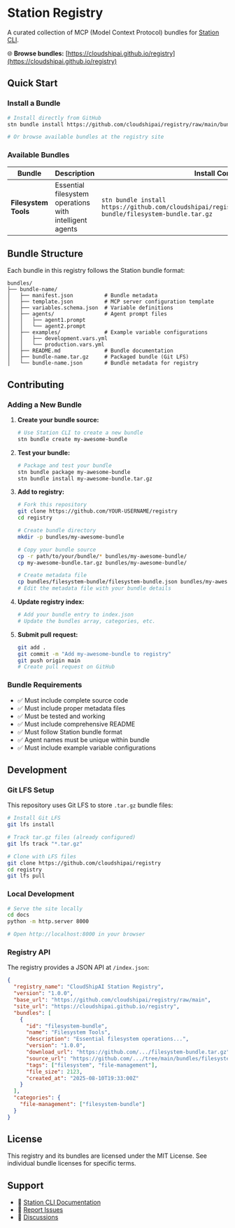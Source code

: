 # Station Registry

A curated collection of MCP (Model Context Protocol) bundles for [Station CLI](https://github.com/cloudshipai/station).

🌐 **Browse bundles:** [https://cloudshipai.github.io/registry](https://cloudshipai.github.io/registry)

## Quick Start

### Install a Bundle

```bash
# Install directly from GitHub
stn bundle install https://github.com/cloudshipai/registry/raw/main/bundles/filesystem-bundle/filesystem-bundle.tar.gz

# Or browse available bundles at the registry site
```

### Available Bundles

| Bundle | Description | Install Command |
|--------|-------------|-----------------|
| **Filesystem Tools** | Essential filesystem operations with intelligent agents | `stn bundle install https://github.com/cloudshipai/registry/raw/main/bundles/filesystem-bundle/filesystem-bundle.tar.gz` |

## Bundle Structure

Each bundle in this registry follows the Station bundle format:

```
bundles/
├── bundle-name/
│   ├── manifest.json          # Bundle metadata
│   ├── template.json          # MCP server configuration template
│   ├── variables.schema.json  # Variable definitions
│   ├── agents/                # Agent prompt files
│   │   ├── agent1.prompt
│   │   └── agent2.prompt
│   ├── examples/              # Example variable configurations
│   │   ├── development.vars.yml
│   │   └── production.vars.yml
│   ├── README.md              # Bundle documentation
│   ├── bundle-name.tar.gz     # Packaged bundle (Git LFS)
│   └── bundle-name.json       # Bundle metadata for registry
```

## Contributing

### Adding a New Bundle

1. **Create your bundle source:**
   ```bash
   # Use Station CLI to create a new bundle
   stn bundle create my-awesome-bundle
   ```

2. **Test your bundle:**
   ```bash
   # Package and test your bundle
   stn bundle package my-awesome-bundle
   stn bundle install my-awesome-bundle.tar.gz
   ```

3. **Add to registry:**
   ```bash
   # Fork this repository
   git clone https://github.com/YOUR-USERNAME/registry
   cd registry
   
   # Create bundle directory
   mkdir -p bundles/my-awesome-bundle
   
   # Copy your bundle source
   cp -r path/to/your/bundle/* bundles/my-awesome-bundle/
   cp my-awesome-bundle.tar.gz bundles/my-awesome-bundle/
   
   # Create metadata file
   cp bundles/filesystem-bundle/filesystem-bundle.json bundles/my-awesome-bundle/my-awesome-bundle.json
   # Edit the metadata file with your bundle details
   ```

4. **Update registry index:**
   ```bash
   # Add your bundle entry to index.json
   # Update the bundles array, categories, etc.
   ```

5. **Submit pull request:**
   ```bash
   git add .
   git commit -m "Add my-awesome-bundle to registry"
   git push origin main
   # Create pull request on GitHub
   ```

### Bundle Requirements

- ✅ Must include complete source code
- ✅ Must include proper metadata files
- ✅ Must be tested and working
- ✅ Must include comprehensive README
- ✅ Must follow Station bundle format
- ✅ Agent names must be unique within bundle
- ✅ Must include example variable configurations

## Development

### Git LFS Setup

This repository uses Git LFS to store `.tar.gz` bundle files:

```bash
# Install Git LFS
git lfs install

# Track tar.gz files (already configured)
git lfs track "*.tar.gz"

# Clone with LFS files
git clone https://github.com/cloudshipai/registry
cd registry
git lfs pull
```

### Local Development

```bash
# Serve the site locally
cd docs
python -m http.server 8000

# Open http://localhost:8000 in your browser
```

### Registry API

The registry provides a JSON API at `/index.json`:

```json
{
  "registry_name": "CloudShipAI Station Registry",
  "version": "1.0.0",
  "base_url": "https://github.com/cloudshipai/registry/raw/main",
  "site_url": "https://cloudshipai.github.io/registry",
  "bundles": [
    {
      "id": "filesystem-bundle",
      "name": "Filesystem Tools",
      "description": "Essential filesystem operations...",
      "version": "1.0.0",
      "download_url": "https://github.com/.../filesystem-bundle.tar.gz",
      "source_url": "https://github.com/.../tree/main/bundles/filesystem-bundle",
      "tags": ["filesystem", "file-management"],
      "file_size": 2123,
      "created_at": "2025-08-10T19:33:00Z"
    }
  ],
  "categories": {
    "file-management": ["filesystem-bundle"]
  }
}
```

## License

This registry and its bundles are licensed under the MIT License. See individual bundle licenses for specific terms.

## Support

- 📖 [Station CLI Documentation](https://github.com/cloudshipai/station)
- 🐛 [Report Issues](https://github.com/cloudshipai/registry/issues)
- 💬 [Discussions](https://github.com/cloudshipai/registry/discussions)
